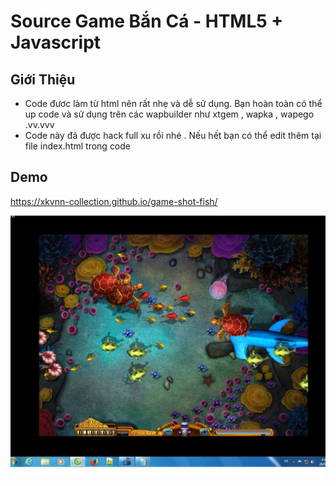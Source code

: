 # Source Game Bắn Cá - HTML5 + Javascript

## Giới Thiệu
- Code đươc làm từ html nên rất nhẹ và dễ sử dụng. Bạn hoàn toàn có thể up code và sử dụng trên các wapbuilder như xtgem , wapka , wapego .vv.vvv
- Code này đã được hack full xu rồi nhé . Nếu hết bạn có thể edit thêm tại file index.html trong code

## Demo
https://xkvnn-collection.github.io/game-shot-fish/

![media](/media/1.jpg)
